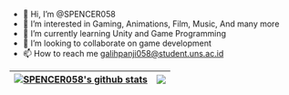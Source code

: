 - 👋 Hi, I’m @SPENCER058
- 👀 I’m interested in Gaming, Animations, Film, Music, And many more
- 🌱 I’m currently learning Unity and Game Programming
- 💞️ I’m looking to collaborate on game development
- 📫 How to reach me galihpanji058@student.uns.ac.id

<style>
    | `outrun` ![outrun][outrun] |
</style>

| <a href="https://github.com/SPENCER058/SPENCER058/blob/main/README.md"><img align="center" src="https://github-readme-stats.vercel.app/api?username=SPENCER058&show_icons=true&include_all_commits=true&theme=outrun" alt="SPENCER058's github stats" /></a> | <a href="https://github.com/SPENCER058/github-readme-stats"><img align="center" src="https://github-readme-stats.vercel.app/api/top-langs/?username=SPENCER058&layout=compact&theme=outrun" /></a> |
| ------------- | ------------- |




<!---
SPENCER058/SPENCER058 is a ✨ special ✨ repository because its `README.md` (this file) appears on your GitHub profile.
You can click the Preview link to take a look at your changes.
--->
